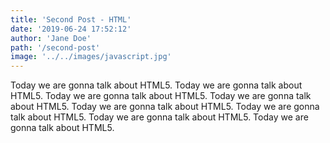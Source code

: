 ```yaml
---
title: 'Second Post - HTML'
date: '2019-06-24 17:52:12'
author: 'Jane Doe'
path: '/second-post'
image: '../../images/javascript.jpg'
---
```


Today we are gonna talk about HTML5. Today we are gonna talk about HTML5. Today we are gonna talk about HTML5. Today we are gonna talk about HTML5. Today we are gonna talk about HTML5. Today we are gonna talk about HTML5. Today we are gonna talk about HTML5. Today we are gonna talk about HTML5.